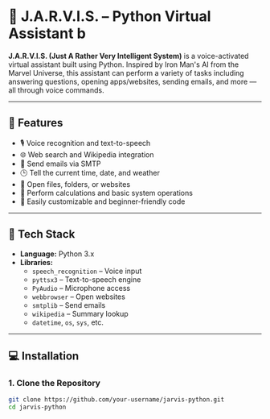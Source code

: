 # 🧠 J.A.R.V.I.S. – Python Virtual Assistant b

**J.A.R.V.I.S. (Just A Rather Very Intelligent System)** is a voice-activated virtual assistant built using Python. Inspired by Iron Man's AI from the Marvel Universe, this assistant can perform a variety of tasks including answering questions, opening apps/websites, sending emails, and more — all through voice commands.

--- 


## 🚀 Features

- 🎙️ Voice recognition and text-to-speech
- 🌐 Web search and Wikipedia integration
- 📧 Send emails via SMTP
- 🕒 Tell the current time, date, and weather
- 📂 Open files, folders, or websites
- 🧮 Perform calculations and basic system operations
- 🧪 Easily customizable and beginner-friendly code

---

## 🧰 Tech Stack

- **Language:** Python 3.x  
- **Libraries:**  
  - `speech_recognition` – Voice input  
  - `pyttsx3` – Text-to-speech engine  
  - `PyAudio` – Microphone access  
  - `webbrowser` – Open websites  
  - `smtplib` – Send emails  
  - `wikipedia` – Summary lookup  
  - `datetime`, `os`, `sys`, etc.

---

## 💻 Installation

### 1. Clone the Repository

```bash
git clone https://github.com/your-username/jarvis-python.git
cd jarvis-python
